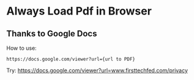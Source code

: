 # Always Load Pdf in Browser

## Thanks to Google Docs

How to use:
```
https://docs.google.com/viewer?url={url to PDF}
```

Try: https://docs.google.com/viewer?url=www.firsttechfed.com/privacy 
